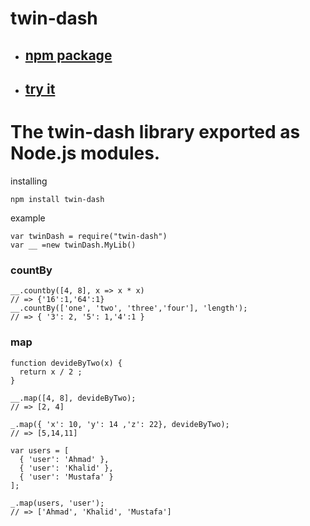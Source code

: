 # twin-dash
- ## [npm package](https://www.npmjs.com/package/twin-dash) 
- ## [try it](https://runkit.com/npm/twin-dash)

# The twin-dash library exported as Node.js modules.

installing
```
npm install twin-dash
```
example
```
var twinDash = require("twin-dash")
var __ =new twinDash.MyLib()
```
### countBy
```
__.countby([4, 8], x => x * x) 
// => {'16':1,'64':1}
__.countBy(['one', 'two', 'three','four'], 'length');
// => { '3': 2, '5': 1,'4':1 }
```
### map
```
function devideByTwo(x) {
  return x / 2 ;
}
 
__.map([4, 8], devideByTwo);
// => [2, 4]
 
_.map({ 'x': 10, 'y': 14 ,'z': 22}, devideByTwo);
// => [5,14,11] 
 
var users = [
  { 'user': 'Ahmad' },
  { 'user': 'Khalid' },
  { 'user': 'Mustafa' }
];
 
_.map(users, 'user');
// => ['Ahmad', 'Khalid', 'Mustafa']
```


